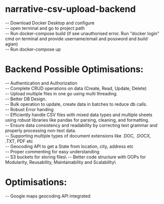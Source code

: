 # narrative-csv-upload-backend

-- Download Docker Desktop and configure\
-- open terminal and go to project path\
-- Run docker-compose build (if see unauthorised error. Run "docker login" cmd on terminal and provide username/email and possword and build agian)\
-- Run docker-compose up




# Backend Possible Optimisations:
-- Authentication and Authorization\
-- Complete CRUD operations on data (Create, Read, Update, Delete)\
-- Upload multiple files in one go using multi threading.\
-- Better DB Design.\
-- Bulk operation to update, create data in batches to reduce db calls.\
-- Robust Error handing\
-- Efficiently handle CSV files with mixed data types and multiple sheets using robust libraries like pandas for parsing, cleaning, and formatting.\
-- Ensure data consistency and readability by correcting text grammar and properly processing non-text data.\
-- Supporting multiple types of document extensions like .DOC, .DOCX, .TXT, PDF etc\
-- Geocoding API to get a State from location, city, address etc\
-- Proper commenting for easy understanding\
-- S3 buckets for storing files\ 
-- Better code structure with OOPs for Modularity, Reusability, Maintainability and Scalability\


# Optimisations:
-- Google maps geocoding API integrated

